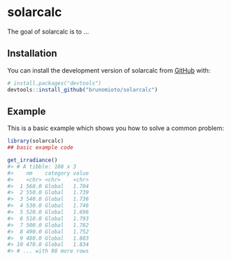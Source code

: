 
<!-- README.md is generated from README.Rmd. Please edit that file -->

# solarcalc

<!-- badges: start -->
<!-- badges: end -->

The goal of solarcalc is to …

## Installation

You can install the development version of solarcalc from
[GitHub](https://github.com/) with:

``` r
# install.packages("devtools")
devtools::install_github("brunomioto/solarcalc")
```

## Example

This is a basic example which shows you how to solve a common problem:

``` r
library(solarcalc)
## basic example code
```

``` r
get_irradiance()
#> # A tibble: 108 x 3
#>    nm    category value
#>    <chr> <chr>    <chr>
#>  1 560.0 Global   1.704
#>  2 550.0 Global   1.739
#>  3 540.0 Global   1.736
#>  4 530.0 Global   1.746
#>  5 520.0 Global   1.696
#>  6 510.0 Global   1.793
#>  7 500.0 Global   1.782
#>  8 490.0 Global   1.752
#>  9 480.0 Global   1.883
#> 10 470.0 Global   1.834
#> # ... with 98 more rows
```
